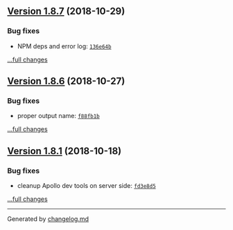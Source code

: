 ## [Version 1.8.7](https://github.com/:MikeBild/racyjs/releases/tag/v1.8.7) (2018-10-29)

### Bug fixes

- NPM deps and error log: [`136e64b`](https://github.com/:MikeBild/racyjs/commit/136e64b)

[...full changes](https://github.com/:MikeBild/racyjs/compare/v1.8.6...v1.8.7)

## [Version 1.8.6](https://github.com/:MikeBild/racyjs/releases/tag/v1.8.6) (2018-10-27)

### Bug fixes

- proper output name: [`f88fb1b`](https://github.com/:MikeBild/racyjs/commit/f88fb1b)

[...full changes](https://github.com/:MikeBild/racyjs/compare/v1.8.5...v1.8.6)

## [Version 1.8.1](https://github.com/MikeBild/racyjs/releases/tag/v1.8.1) (2018-10-18)

### Bug fixes

- cleanup Apollo dev tools on server side: [`fd3e8d5`](https://github.com/MikeBild/racyjs/commit/fd3e8d5)

[...full changes](https://github.com/MikeBild/racyjs/compare/v1.8.0...v1.8.1)


---

Generated by [changelog.md](https://github.com/egoist/changelog.md)
